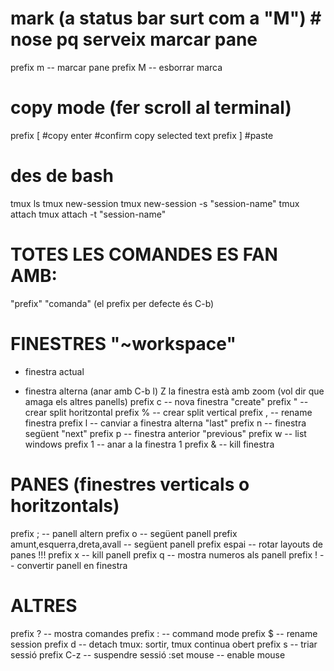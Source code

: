 # mark (a status bar surt com a "M") # nose pq serveix marcar pane
  prefix m -- marcar pane
  prefix M -- esborrar marca

# copy mode (fer scroll al terminal)
  prefix [ #copy
  enter    #confirm copy selected text
  prefix ] #paste

# des de bash
  tmux ls
  tmux new-session
  tmux new-session -s "session-name"
  tmux attach
  tmux attach -t "session-name"

# TOTES LES COMANDES ES FAN AMB:
  "prefix" "comanda"
  (el prefix per defecte és C-b)

# FINESTRES "~workspace"
  * finestra actual
  - finestra alterna (anar amb C-b l)
  Z la finestra està amb zoom (vol dir que amaga els altres panells)
  prefix c -- nova finestra "create"
  prefix " -- crear split horitzontal
  prefix % -- crear split vertical
  prefix , -- rename finestra
  prefix l -- canviar a finestra alterna "last"
  prefix n -- finestra següent "next"
  prefix p -- finestra anterior "previous"
  prefix w -- list windows
  prefix 1 -- anar a la finestra 1
  prefix & -- kill finestra

# PANES (finestres verticals o horitzontals)
  prefix ;                          -- panell altern
  prefix o                          -- següent panell
  prefix amunt,esquerra,dreta,avall -- següent panell
  prefix espai                      -- rotar layouts de panes !!!
  prefix x                          -- kill panell
  prefix q                          -- mostra numeros als panell
  prefix !                          -- convertir panell en finestra

# ALTRES
  prefix ?   -- mostra comandes
  prefix :   -- command mode
  prefix $   -- rename session
  prefix d   -- detach tmux: sortir, tmux continua obert
  prefix s   -- triar sessió
  prefix C-z -- suspendre sessió
  :set mouse -- enable mouse
